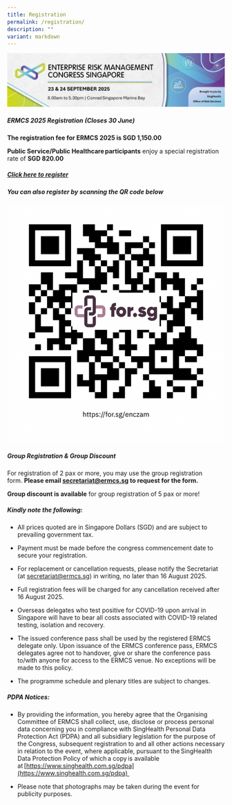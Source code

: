 ```yaml
---
title: Registration
permalink: /registration/
description: ""
variant: markdown
---
```

![](/images/ERMCS%202025/ERMCS_2025_banner_for_website_reg_section_v1.png)
##### **ERMCS 2025 Registration (Closes 30 June)** 

**The registration fee for ERMCS 2025 is SGD 1,150.00**

**Public Service/Public Healthcare participants** enjoy a special registration rate of **SGD 820.00**

##### [Click here to register](https://form.gov.sg/67c68ae6117690d5d1cf9075)

##### You can also register by scanning the QR code below
![](/images/ERMCS%202025/QR_ERMCS_2025_REG.png)
##### **Group Registration & Group Discount**

For registration of 2 pax or more, you may use the group registration form. **Please email [secretariat@ermcs.sg](secretariat@ermcs.sg) to request for the form.**

**Group discount is available** for group registration of 5 pax or more!

##### **Kindly note the following:**

* All prices quoted are in Singapore Dollars (SGD) and are subject to prevailing government tax. 

* Payment must be made before the congress commencement date to secure your registration. 

* For replacement or cancellation requests, please notify the Secretariat (at secretariat@ermcs.sg) in writing, no later than 16 August 2025.

* Full registration fees will be charged for any cancellation received after 16 August 2025. 
* Overseas delegates who test positive for COVID-19 upon arrival in Singapore will have to bear all costs associated with COVID-19 related testing, isolation and recovery. 

* The issued conference pass shall be used by the registered ERMCS delegate only. Upon issuance of the ERMCS conference pass, ERMCS delegates agree not to handover, give or share the conference pass to/with anyone for access to the ERMCS venue. No exceptions will be made to this policy. 

* The programme schedule and plenary titles are subject to changes.

##### **PDPA Notices:**

* By providing the information, you hereby agree that the Organising Committee of ERMCS shall collect, use, disclose or process personal data concerning you in compliance with SingHealth Personal Data Protection Act (PDPA) and all subsidiary legislation for the purpose of the Congress, subsequent registration to and all other actions necessary in relation to the event, where applicable, pursuant to the SingHealth Data Protection Policy of which a copy is available at [https://www.singhealth.com.sg/pdpa](https://www.singhealth.com.sg/pdpa) 

* Please note that photographs may be taken during the event for publicity purposes.